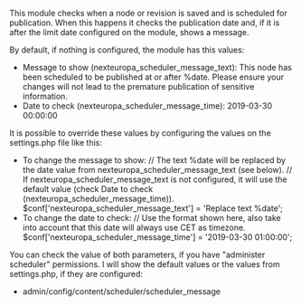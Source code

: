 This module checks when a node or revision is saved and is scheduled for publication.
When this happens it checks the publication date and, if it is after the limit date
configured on the module, shows a message.

By default, if nothing is configured, the module has this values:
* Message to show (nexteuropa_scheduler_message_text): 
    This node has been scheduled to be published at or after %date. Please ensure your changes will not lead to the premature publication of sensitive information.
* Date to check (nexteuropa_scheduler_message_time):
    2019-03-30 00:00:00

It is possible to override these values by configuring the values on the settings.php file like this:
* To change the message to show:
    // The text %date will be replaced by the date value from nexteuropa_scheduler_message_text (see below).
    // If nexteuropa_scheduler_message_text is not configured, it will use the default value (check Date to check (nexteuropa_scheduler_message_time)).
    $conf['nexteuropa_scheduler_message_text'] = 'Replace text %date';  
* To change the date to check:
     // Use the format shown here, also take into account that this date will always use CET as timezone.
        $conf['nexteuropa_scheduler_message_time'] = '2019-03-30 01:00:00'; 

You can check the value of both parameters, if you have "administer scheduler" permissions. I will show the default values or the values from settings.php, if they
are configured:
* admin/config/content/scheduler/scheduler_message
